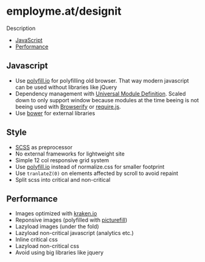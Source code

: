 # employme.at/designit

Description

- [JavaScript](#javascript)
- [Performance](#performance)

## Javascript

- Use [polyfill.io](http://cdn.polyfill.io/v1/) for polyfilling old browser. That way modern javascript can be used without libraries like jQuery
- Dependency management with [Universal Module Definition](https://github.com/umdjs/umd). Scaled down to only support window because modules at the time beeing is not beeing used with [Browserify](http://browserify.org/) or [require.js](http://requirejs.org/).
- Use [bower](http://bower.io/) for external libraries

## Style

- [SCSS](http://sass-lang.com/) as preprocessor
- No external frameworks for lightweight site
- Simple 12 col responsive grid system
- Use [polyfill.io](http://cdn.polyfill.io/v1/) instead of normalize.css for smaller footprint
- Use `tranlateZ(0)` on elements affected by scroll to avoid repaint
- Split scss into critical and non-critical

## Performance

- Images optimized with [kraken.io](https://kraken.io/)
- Reponsive images (polyfilled with [picturefill](https://github.com/scottjehl/picturefill))
- Lazyload images (under the fold)
- Lazyload non-critical javascript (analytics etc.)
- Inline critical css
- Lazyload non-critical css
- Avoid using big libraries like jquery
